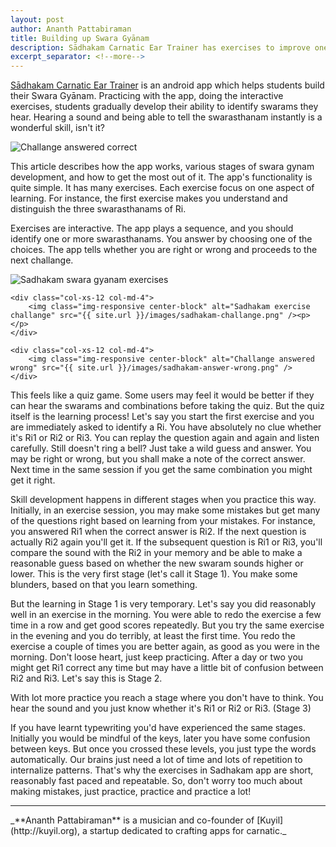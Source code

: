 ```yaml
---
layout: post
author: Ananth Pattabiraman
title: Building up Swara Gyānam
description: Sādhakam Carnatic Ear Trainer has exercises to improve one's swara gyanam. This post describes various stages of aquiring swara gyanam using the app.
excerpt_separator: <!--more-->
---
```


<script type="application/ld+json">
{
	"@context": "http://schema.org/",
	"@type": "MobileApplication",
	"name": "Sādhakam Carnatic Ear Trainer",
	"url": "https://play.google.com/store/apps/details?id=org.kuyil.sadhakam",
	"applicationCategory": "Education",
	"operatingSystem": "Android",
   	"screenshot": [
                 { "url": "{{ site.url }}/images/sadhakam-exercises.png" },
                 { "url": "{{ site.url }}/images/sadhakam-challange.png" },
                 { "url": "{{ site.url }}/images/sadhakam-answer-correct.png" },
                 { "url": "{{ site.url }}/images/sadhakam-answer-wrong.png" } 
	]
}
</script>


[Sādhakam Carnatic Ear Trainer](https://play.google.com/store/apps/details?id=org.kuyil.sadhakam) is an android app which helps students build their Swara Gyānam. Practicing with the app, doing the interactive exercises, students gradually develop their ability to identify swarams they hear. Hearing a sound and being able to tell the swarasthanam instantly is a wonderful skill, isn't it? 

<img class="img-responsive center-block" alt="Challange answered correct" src="{{ site.url }}/images/sadhakam-answer-correct.png" />

<p>This article describes how the app works, various stages of swara gynam development, and how to get the most out of it. <!--more--> The app's functionality is quite simple. It has many exercises. Each exercise focus on one aspect of learning. For instance, the first exercise makes you understand and distinguish the three swarasthanams of Ri.</p>

<p>Exercises are interactive. The app plays a sequence, and you should identify one or more swarasthanams. You answer by choosing one of the choices. The app tells whether you are right or wrong and proceeds to the next challange.</p>

<div class='row'>
	<div class="col-xs-12 col-md-4">
		<img class="img-responsive center-block" alt="Sadhakam swara gyanam exercises" src="{{ site.url }}/images/sadhakam-exercises.png" /><p></p>
	</div>

	<div class="col-xs-12 col-md-4">
		<img class="img-responsive center-block" alt="Sadhakam exercise challange" src="{{ site.url }}/images/sadhakam-challange.png" /><p></p>
	</div>

	<div class="col-xs-12 col-md-4">
		<img class="img-responsive center-block" alt="Challange answered wrong" src="{{ site.url }}/images/sadhakam-answer-wrong.png" />
	</div>
</div>



This feels like a quiz game. Some users may feel it would be better if they can hear the swarams and combinations before taking the quiz. But the quiz itself is the learning process! Let's say you start the first exercise and you are immediately asked to identify a Ri. You have absolutely no clue whether it's Ri1 or Ri2 or Ri3. You can replay the question again and again and listen carefully. Still doesn't ring a bell? Just take a wild guess and answer. You may be right or wrong, but you shall make a note of the correct answer. Next time in the same session if you get the same combination you might get it right.

Skill development happens in different stages when you practice this way. Initially, in an exercise session, you may make some mistakes but get many of the questions right based on learning from your mistakes. For instance, you answered Ri1 when the correct answer is Ri2. If the next question is actually Ri2 again you'll get it. If the subsequent question is Ri1 or Ri3, you'll compare the sound with the Ri2 in your memory and be able to make a reasonable guess based on whether the new swaram sounds higher or lower. This is the very first stage (let's call it Stage 1). You make some blunders, based on that you learn something.

But the learning in Stage 1 is very temporary. Let's say you did reasonably well in an exercise in the morning. You were able to redo the exercise a few time in a row and get good scores repeatedly. But you try the same exercise in the evening and you do terribly, at least the first time. You redo the exercise a couple of times you are better again, as good as you were in the morning. Don't loose heart, just keep practicing. After a day or two you might get Ri1 correct any time but may have a little bit of confusion between Ri2 and Ri3. Let's say this is Stage 2.

With lot more practice you reach a stage where you don't have to think. You hear the sound and you just know whether it's Ri1 or Ri2 or Ri3. (Stage 3)

If you have learnt typewriting you'd have experienced the same stages. Initially you would be mindful of the keys, later you have some confusion between keys. But once you crossed these levels, you just type the words automatically.
Our brains just need a lot of time and lots of repetition to internalize patterns. That's why the exercises in Sadhakam app are short, reasonably fast paced and repeatable. So, don't worry too much about making mistakes, just practice, practice and practice a lot!

<hr />
_**Ananth Pattabiraman** is a musician and co-founder of [Kuyil](http://kuyil.org), a startup dedicated to crafting apps for carnatic._
